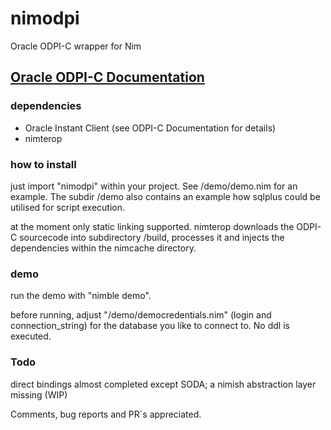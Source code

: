 # nimodpi
Oracle ODPI-C wrapper for Nim

## [Oracle ODPI-C Documentation](https://oracle.github.io/odpi/)
 
### dependencies
- Oracle Instant Client (see ODPI-C Documentation for details)
- nimterop 

### how to install
just import "nimodpi" within your project. See /demo/demo.nim for an example.
The subdir /demo also contains an example how sqlplus could be utilised for script execution.

at the moment only static linking supported.
nimterop downloads the ODPI-C sourcecode into subdirectory /build, 
processes it and injects the dependencies within the nimcache directory.

### demo
run the demo with "nimble demo".

before running, adjust  "/demo/democredentials.nim" (login and connection_string) 
for the database you like to connect to. No ddl is executed. 

### Todo
direct bindings almost completed except SODA; a nimish abstraction layer missing (WIP)

Comments, bug reports and PR´s appreciated.
